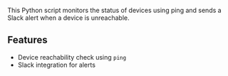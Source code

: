 This Python script monitors the status of devices using ping and sends a Slack alert when a device is unreachable.

## Features
- Device reachability check using `ping`
- Slack integration for alerts
